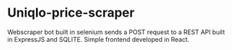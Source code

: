 # Uniqlo-price-scraper

Webscraper bot built in selenium sends a POST request to a REST API built in ExpressJS and SQLITE. Simple frontend developed in React. 
